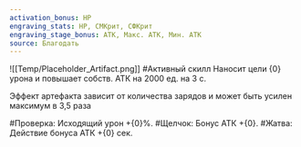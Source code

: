 ```yaml
---
activation_bonus: HP
engraving_stats: HP, СМКрит, СФКрит
engraving_stage_bonus: АТК, Макс. АТК, Мин. АТК
source: Благодать
---
```

![[Temp/Placeholder_Artifact.png]]
#Активный скилл
Наносит цели {0} урона и повышает собств. АТК на 2000 ед. на 3 с.

Эффект артефакта зависит от количества зарядов и может быть усилен максимум в 3,5 раза

#Проверка: 
Исходящий урон +{0}%.
#Щелчок: 
Бонус АТК +{0}.
#Жатва: 
Действие бонуса АТК +{0} сек.
